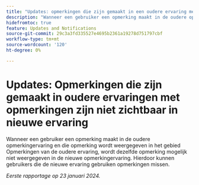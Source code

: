 ```yaml
---
title: "Updates: opmerkingen die zijn gemaakt in een oudere ervaring met opmerkingen zijn niet zichtbaar in een nieuwe ervaring"
description: "Wanneer een gebruiker een opmerking maakt in de oudere opmerkingervaring en die opmerking wordt weergegeven in het gebied Opmerkingen van de oudere ervaring, wordt dezelfde opmerking mogelijk niet weergegeven in de nieuwe opmerkingervaring. Dit kan ertoe leiden dat gebruikers die de nieuwe ervaring gebruiken opmerkingen missen."
hidefromtoc: true
feature: Updates and Notifications
source-git-commit: 29c3a3fd335527e4695b2361a19278d751797cbf
workflow-type: tm+mt
source-wordcount: '120'
ht-degree: 0%

---
```



# Updates: Opmerkingen die zijn gemaakt in oudere ervaringen met opmerkingen zijn niet zichtbaar in nieuwe ervaring

Wanneer een gebruiker een opmerking maakt in de oudere opmerkingervaring en die opmerking wordt weergegeven in het gebied Opmerkingen van de oudere ervaring, wordt dezelfde opmerking mogelijk niet weergegeven in de nieuwe opmerkingervaring. Hierdoor kunnen gebruikers die de nieuwe ervaring gebruiken opmerkingen missen.


_Eerste rapportage op 23 januari 2024._
